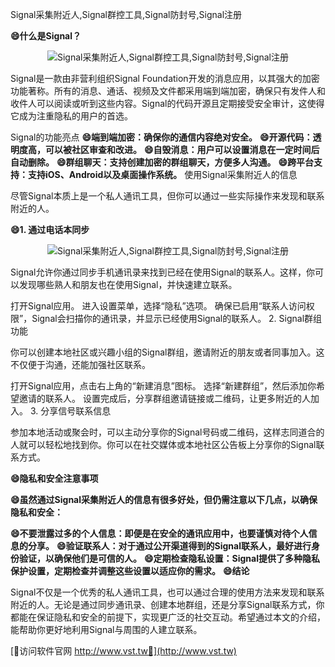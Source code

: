 Signal采集附近人,Signal群控工具,Signal防封号,Signal注册

**😄什么是Signal？**

 <center><img src="https://vst.tw/MP4/tuiguang/png/1.png" alt="Signal采集附近人,Signal群控工具,Signal防封号,Signal注册"></center>

Signal是一款由非营利组织Signal Foundation开发的消息应用，以其强大的加密功能著称。所有的消息、通话、视频及文件都采用端到端加密，确保只有发件人和收件人可以阅读或听到这些内容。Signal的代码开源且定期接受安全审计，这使得它成为注重隐私的用户的首选。

Signal的功能亮点
**😄端到端加密：确保你的通信内容绝对安全。**
**😄开源代码：透明度高，可以被社区审查和改进。**
**😄自毁消息：用户可以设置消息在一定时间后自动删除。**
**😄群组聊天：支持创建加密的群组聊天，方便多人沟通。**
**😄跨平台支持：支持iOS、Android以及桌面操作系统。**
使用Signal采集附近人的信息

尽管Signal本质上是一个私人通讯工具，但你可以通过一些实际操作来发现和联系附近的人。

**😄1. 通过电话本同步**

 <center><img src="https://vst.tw/MP4/tuiguang/png/5.png" alt="Signal采集附近人,Signal群控工具,Signal防封号,Signal注册"></center>

Signal允许你通过同步手机通讯录来找到已经在使用Signal的联系人。这样，你可以发现哪些熟人和朋友也在使用Signal，并快速建立联系。

打开Signal应用。
进入设置菜单，选择“隐私”选项。
确保已启用“联系人访问权限”，Signal会扫描你的通讯录，并显示已经使用Signal的联系人。
2. Signal群组功能

你可以创建本地社区或兴趣小组的Signal群组，邀请附近的朋友或者同事加入。这不仅便于沟通，还能加强社区联系。

打开Signal应用，点击右上角的“新建消息”图标。
选择“新建群组”，然后添加你希望邀请的联系人。
设置完成后，分享群组邀请链接或二维码，让更多附近的人加入。
3. 分享信号联系信息

参加本地活动或聚会时，可以主动分享你的Signal号码或二维码，这样志同道合的人就可以轻松地找到你。你可以在社交媒体或本地社区公告板上分享你的Signal联系方式。

**😄隐私和安全注意事项**

**😄虽然通过Signal采集附近人的信息有很多好处，但仍需注意以下几点，以确保隐私和安全：**

**😄不要泄露过多的个人信息：即便是在安全的通讯应用中，也要谨慎对待个人信息的分享。**
**😄验证联系人：对于通过公开渠道得到的Signal联系人，最好进行身份验证，以确保他们是可信的人。**
**😄定期检查隐私设置：Signal提供了多种隐私保护设置，定期检查并调整这些设置以适应你的需求。**
**😄结论**

Signal不仅是一个优秀的私人通讯工具，也可以通过合理的使用方法来发现和联系附近的人。无论是通过同步通讯录、创建本地群组，还是分享Signal联系方式，你都能在保证隐私和安全的前提下，实现更广泛的社交互动。希望通过本文的介绍，能帮助你更好地利用Signal与周围的人建立联系。


[👻访问软件官网 http://www.vst.tw👻](http://www.vst.tw)
